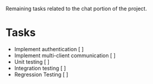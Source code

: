 Remaining tasks related to the chat portion of the project.


# Tasks #

  * Implement authentication [ ]
  * Implement multi-client communication [ ]
  * Unit testing [ ]
  * Integration testing [ ]
  * Regression Testing [ ]